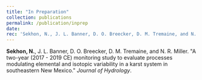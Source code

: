 ```yaml
---
title: "In Preparation"
collection: publications
permalink: /publication/inprep
date: 
rec: 'Sekhon, N., J. L. Banner, D. O. Breecker, D. M. Tremaine, and N. R. Miller. &quot;A two-year (2017 - 2019 CE) monitoring study to evaluate processes modulating elemental and isotopic variability in a karst system in southeastern New Mexico.&quot; <i>Journal of Hydrology</i>.'
---
```


**Sekhon, N.**, J. L. Banner, D. O. Breecker, D. M. Tremaine, and N. R. Miller. &quot;A two-year (2017 - 2019 CE) monitoring study to evaluate processes modulating elemental and isotopic variability in a karst system in southeastern New Mexico.&quot; <i>Journal of Hydrology</i>.
